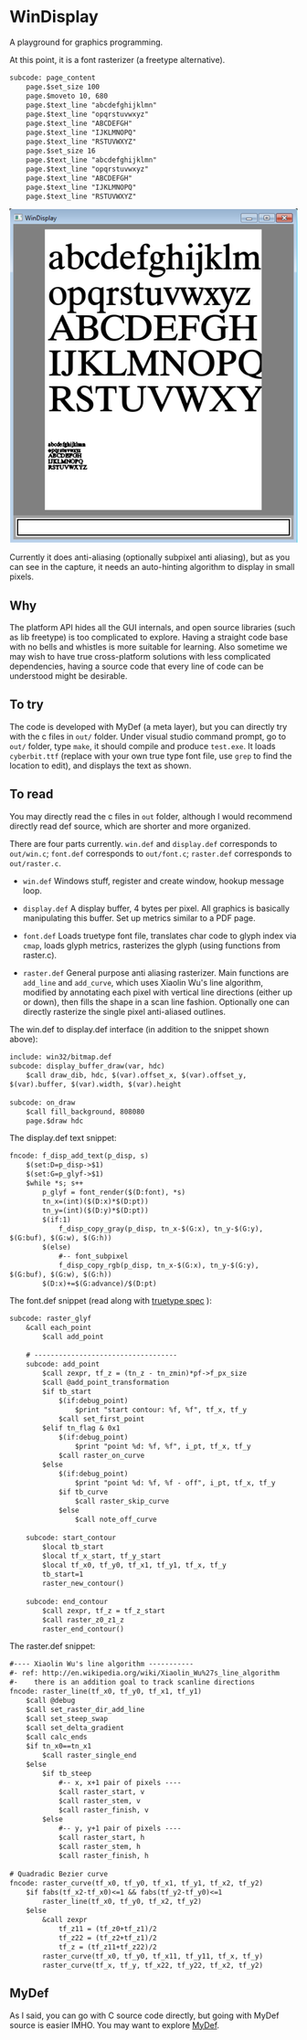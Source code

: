 # WinDisplay

A playground for graphics programming.

At this point, it is a font rasterizer (a freetype alternative).

```
subcode: page_content
    page.$set_size 100
    page.$moveto 10, 680
    page.$text_line "abcdefghijklmn"
    page.$text_line "opqrstuvwxyz"
    page.$text_line "ABCDEFGH"
    page.$text_line "IJKLMNOPQ"
    page.$text_line "RSTUVWXYZ"
    page.$set_size 16
    page.$text_line "abcdefghijklmn"
    page.$text_line "opqrstuvwxyz"
    page.$text_line "ABCDEFGH"
    page.$text_line "IJKLMNOPQ"
    page.$text_line "RSTUVWXYZ"
```

![windisplay.png](extra/windisplay.png)

Currently it does anti-aliasing (optionally subpixel anti aliasing), but as you can see in the capture, it needs an auto-hinting algorithm to display in small pixels.

## Why

The platform API hides all the GUI internals, and open source libraries (such as lib freetype) is too complicated to explore. Having a straight code base with no bells and whistles is more suitable for learning. Also sometime we may wish to have true cross-platform solutions with less complicated dependencies, having a source code that every line of code can be understood might be desirable.

## To try

The code is developed with MyDef (a meta layer), but you can directly try with the c files in `out/` folder. Under visual studio command prompt, go to `out/` folder, type `make`, it should compile and produce `test.exe`. It loads `cyberbit.ttf` (replace with your own true type font file, use `grep` to find the location to edit), and displays the text as shown.

## To read

You may directly read the c files in `out` folder, although I would recommend directly read def source, which are shorter and more organized. 

There are four parts currently. `win.def` and `display.def` corresponds to `out/win.c`; `font.def` corresponds to `out/font.c`; `raster.def` corresponds to `out/raster.c`.

* `win.def`
  Windows stuff, register and create window, hookup message loop.

* `display.def`
  A display buffer, 4 bytes per pixel. All graphics is basically manipulating this buffer. Set up metrics similar to a PDF page. 

* `font.def`
  Loads truetype font file, translates char code to glyph index via `cmap`, loads glyph metrics, rasterizes the glyph (using functions from raster.c).

* `raster.def`
  General purpose anti aliasing rasterizer. Main functions are `add_line` and `add_curve`, which uses Xiaolin Wu's line algorithm, modified by annotating each pixel with vertical line directions (either up or down), then fills the shape in a scan line fashion. Optionally one can directly rasterize the single pixel anti-aliased outlines.

The win.def to display.def interface (in addition to the snippet shown above):

```
include: win32/bitmap.def
subcode: display_buffer_draw(var, hdc)
    $call draw_dib, hdc, $(var).offset_x, $(var).offset_y, $(var).buffer, $(var).width, $(var).height

subcode: on_draw
    $call fill_background, 808080
    page.$draw hdc
```

The display.def text snippet:
```
fncode: f_disp_add_text(p_disp, s)
    $(set:D=p_disp->$1)
    $(set:G=p_glyf->$1)
    $while *s; s++
        p_glyf = font_render($(D:font), *s)
        tn_x=(int)($(D:x)*$(D:pt))
        tn_y=(int)($(D:y)*$(D:pt))
        $(if:1)
            f_disp_copy_gray(p_disp, tn_x-$(G:x), tn_y-$(G:y), $(G:buf), $(G:w), $(G:h))
        $(else)
            #-- font_subpixel
            f_disp_copy_rgb(p_disp, tn_x-$(G:x), tn_y-$(G:y), $(G:buf), $(G:w), $(G:h))
        $(D:x)+=$(G:advance)/$(D:pt)
```

The font.def snippet (read along with [truetype spec](https://developer.apple.com/fonts/TrueType-Reference-Manual/) ):
```
subcode: raster_glyf
    &call each_point
        $call add_point

    # -----------------------------------
    subcode: add_point
        $call zexpr, tf_z = (tn_z - tn_zmin)*pf->f_px_size
        $call @add_point_transformation
        $if tb_start
            $(if:debug_point)
                $print "start contour: %f, %f", tf_x, tf_y
            $call set_first_point
        $elif tn_flag & 0x1
            $(if:debug_point)
                $print "point %d: %f, %f", i_pt, tf_x, tf_y
            $call raster_on_curve
        $else
            $(if:debug_point)
                $print "point %d: %f, %f - off", i_pt, tf_x, tf_y
            $if tb_curve
                $call raster_skip_curve
            $else
                $call note_off_curve

    subcode: start_contour
        $local tb_start
        $local tf_x_start, tf_y_start
        $local tf_x0, tf_y0, tf_x1, tf_y1, tf_x, tf_y
        tb_start=1
        raster_new_contour()

    subcode: end_contour
        $call zexpr, tf_z = tf_z_start
        $call raster_z0_z1_z
        raster_end_contour()

```

The raster.def snippet:
```
#---- Xiaolin Wu's line algorithm -----------
#- ref: http://en.wikipedia.org/wiki/Xiaolin_Wu%27s_line_algorithm
#-    there is an addition goal to track scanline directions
fncode: raster_line(tf_x0, tf_y0, tf_x1, tf_y1)
    $call @debug
    $call set_raster_dir_add_line
    $call set_steep_swap
    $call set_delta_gradient
    $call calc_ends
    $if tn_x0==tn_x1
        $call raster_single_end
    $else
        $if tb_steep
            #-- x, x+1 pair of pixels ----
            $call raster_start, v
            $call raster_stem, v
            $call raster_finish, v
        $else
            #-- y, y+1 pair of pixels ----
            $call raster_start, h
            $call raster_stem, h
            $call raster_finish, h

# Quadradic Bezier curve
fncode: raster_curve(tf_x0, tf_y0, tf_x1, tf_y1, tf_x2, tf_y2)
    $if fabs(tf_x2-tf_x0)<=1 && fabs(tf_y2-tf_y0)<=1
        raster_line(tf_x0, tf_y0, tf_x2, tf_y2)
    $else
        &call zexpr
            tf_z11 = (tf_z0+tf_z1)/2
            tf_z22 = (tf_z2+tf_z1)/2
            tf_z = (tf_z11+tf_z22)/2
        raster_curve(tf_x0, tf_y0, tf_x11, tf_y11, tf_x, tf_y)
        raster_curve(tf_x, tf_y, tf_x22, tf_y22, tf_x2, tf_y2)
```

## MyDef

As I said, you can go with C source code directly, but going with MyDef source is easier IMHO. You may want to explore [MyDef](http://hz2.org/blog/mydef.html).


